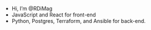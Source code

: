 - Hi, I’m @RDiMag
- JavaScript and React for front-end
- Python, Postgres, Terraform, and Ansible for back-end.

<!---
RDiMag/RDiMag is a ✨ special ✨ repository because its `README.md` (this file) appears on your GitHub profile.
You can click the Preview link to take a look at your changes.
--->
